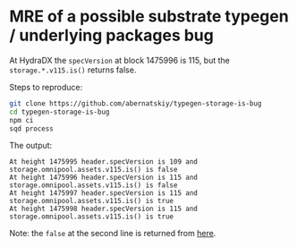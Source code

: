 # MRE of a possible substrate typegen / underlying packages bug 

At HydraDX the `specVersion` at block 1475996 is 115, but the `storage.*.v115.is()` returns false.

Steps to reproduce:
```bash
git clone https://github.com/abernatskiy/typegen-storage-is-bug
cd typegen-storage-is-bug
npm ci
sqd process
```
The output:
```
At height 1475995 header.specVersion is 109 and storage.omnipool.assets.v115.is() is false
At height 1475996 header.specVersion is 115 and storage.omnipool.assets.v115.is() is false
At height 1475997 header.specVersion is 115 and storage.omnipool.assets.v115.is() is true
At height 1475998 header.specVersion is 115 and storage.omnipool.assets.v115.is() is true
```
Note: the `false` at the second line is returned from [here](https://github.com/subsquid/squid-sdk/blob/ece6df2a889151d5d20b1569acc236bb9ee6f9af/substrate/substrate-runtime/src/runtime/runtime.ts#L435).
